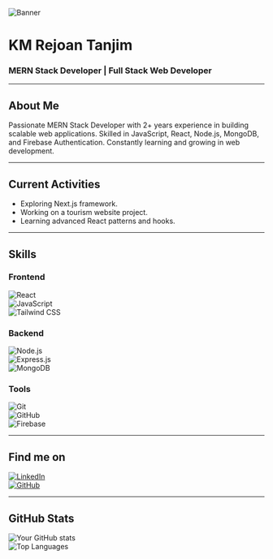 <!-- Banner Image -->
![Banner]([https://your-image-link-here.com/banner.png](https://i.ibb.co.com/zVxXHgTN/1718210429417.jpg))

# KM Rejoan Tanjim
### MERN Stack Developer | Full Stack Web Developer

---

## About Me
Passionate MERN Stack Developer with 2+ years experience in building scalable web applications. Skilled in JavaScript, React, Node.js, MongoDB, and Firebase Authentication. Constantly learning and growing in web development.

---

## Current Activities
- Exploring Next.js framework.
- Working on a tourism website project.
- Learning advanced React patterns and hooks.

---

## Skills

### Frontend  
![React](https://img.shields.io/badge/React-61DAFB?style=for-the-badge&logo=react&logoColor=black)  
![JavaScript](https://img.shields.io/badge/JavaScript-F7DF1E?style=for-the-badge&logo=javascript&logoColor=black)  
![Tailwind CSS](https://img.shields.io/badge/Tailwind_CSS-38B2AC?style=for-the-badge&logo=tailwind-css&logoColor=white)  

### Backend  
![Node.js](https://img.shields.io/badge/Node.js-339933?style=for-the-badge&logo=node.js&logoColor=white)  
![Express.js](https://img.shields.io/badge/Express.js-000000?style=for-the-badge)  
![MongoDB](https://img.shields.io/badge/MongoDB-47A248?style=for-the-badge&logo=mongodb&logoColor=white)  

### Tools  
![Git](https://img.shields.io/badge/Git-F05032?style=for-the-badge&logo=git&logoColor=white)  
![GitHub](https://img.shields.io/badge/GitHub-181717?style=for-the-badge&logo=github&logoColor=white)  
![Firebase](https://img.shields.io/badge/Firebase-FFCA28?style=for-the-badge&logo=firebase&logoColor=black)  

---

## Find me on  

[![LinkedIn](https://img.shields.io/badge/LinkedIn-0077B5?style=for-the-badge&logo=linkedin&logoColor=white)](https://www.linkedin.com/in/km-rejoan-tanjim)  
[![GitHub](https://img.shields.io/badge/GitHub-181717?style=for-the-badge&logo=github&logoColor=white)](https://github.com/km-rejoan-tanjim)  

---

## GitHub Stats  
![Your GitHub stats](https://github-readme-stats.vercel.app/api?username=km-rejoan-tanjim&show_icons=true&theme=radical)  
![Top Languages](https://github-readme-stats.vercel.app/api/top-langs/?username=km-rejoan-tanjim&layout=compact&theme=radical)
